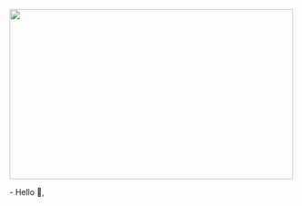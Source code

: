 <p><img align="center" src="https://github.com/KrunalKB/KrunalKB/blob/main/KB.GIF" width="500" height="300"/></p>
- Hello 👋,


<!---
KrunalKB/KrunalKB is a ✨ special ✨ repository because its `README.md` (this file) appears on your GitHub profile.
You can click the Preview link to take a look at your changes.
--->
